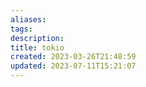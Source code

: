 ```yaml
---
aliases: 
tags: 
description:
title: tokio
created: 2023-03-26T21:48:59
updated: 2023-07-11T15:21:07
---
```

